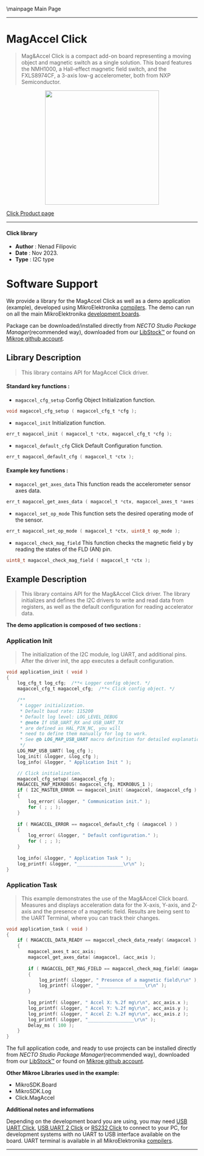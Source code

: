 \mainpage Main Page

---
# MagAccel Click

> Mag&Accel Click is a compact add-on board representing a moving object and magnetic switch as a single solution. This board features the NMH1000, a Hall-effect magnetic field switch, and the FXLS8974CF, a 3-axis low-g accelerometer, both from NXP Semiconductor.

<p align="center">
  <img src="https://download.mikroe.com/images/click_for_ide/magaccel_click.png" height=300px>
</p>

[Click Product page](https://www.mikroe.com/magaccel-click)

---


#### Click library

- **Author**        : Nenad Filipovic
- **Date**          : Nov 2023.
- **Type**          : I2C type


# Software Support

We provide a library for the MagAccel Click
as well as a demo application (example), developed using MikroElektronika
[compilers](https://www.mikroe.com/necto-studio).
The demo can run on all the main MikroElektronika [development boards](https://www.mikroe.com/development-boards).

Package can be downloaded/installed directly from *NECTO Studio Package Manager*(recommended way), downloaded from our [LibStock&trade;](https://libstock.mikroe.com) or found on [Mikroe github account](https://github.com/MikroElektronika/mikrosdk_click_v2/tree/master/clicks).

## Library Description

> This library contains API for MagAccel Click driver.

#### Standard key functions :

- `magaccel_cfg_setup` Config Object Initialization function.
```c
void magaccel_cfg_setup ( magaccel_cfg_t *cfg );
```

- `magaccel_init` Initialization function.
```c
err_t magaccel_init ( magaccel_t *ctx, magaccel_cfg_t *cfg );
```

- `magaccel_default_cfg` Click Default Configuration function.
```c
err_t magaccel_default_cfg ( magaccel_t *ctx );
```

#### Example key functions :

- `magaccel_get_axes_data` This function reads the accelerometer sensor axes data.
```c
err_t magaccel_get_axes_data ( magaccel_t *ctx, magaccel_axes_t *axes );
```

- `magaccel_set_op_mode` This function sets the desired operating mode of the sensor.
```c
err_t magaccel_set_op_mode ( magaccel_t *ctx, uint8_t op_mode );
```

- `magaccel_check_mag_field` This function checks the magnetic field y by reading the states of the FLD (AN) pin.
```c
uint8_t magaccel_check_mag_field ( magaccel_t *ctx );
```

## Example Description

> This library contains API for the Mag&Accel Click driver.
> The library initializes and defines the I2C drivers to 
> write and read data from registers, as well as the default 
> configuration for reading accelerator data.

**The demo application is composed of two sections :**

### Application Init

> The initialization of the I2C module, log UART, and additional pins.
> After the driver init, the app executes a default configuration.

```c
void application_init ( void ) 
{
    log_cfg_t log_cfg;  /**< Logger config object. */
    magaccel_cfg_t magaccel_cfg;  /**< Click config object. */

    /** 
     * Logger initialization.
     * Default baud rate: 115200
     * Default log level: LOG_LEVEL_DEBUG
     * @note If USB_UART_RX and USB_UART_TX 
     * are defined as HAL_PIN_NC, you will 
     * need to define them manually for log to work. 
     * See @b LOG_MAP_USB_UART macro definition for detailed explanation.
     */
    LOG_MAP_USB_UART( log_cfg );
    log_init( &logger, &log_cfg );
    log_info( &logger, " Application Init " );

    // Click initialization.
    magaccel_cfg_setup( &magaccel_cfg );
    MAGACCEL_MAP_MIKROBUS( magaccel_cfg, MIKROBUS_1 );
    if ( I2C_MASTER_ERROR == magaccel_init( &magaccel, &magaccel_cfg ) ) 
    {
        log_error( &logger, " Communication init." );
        for ( ; ; );
    }
    
    if ( MAGACCEL_ERROR == magaccel_default_cfg ( &magaccel ) )
    {
        log_error( &logger, " Default configuration." );
        for ( ; ; );
    }
    
    log_info( &logger, " Application Task " );
    log_printf( &logger, "_________________\r\n" );
}
```

### Application Task

> This example demonstrates the use of the Mag&Accel Click board.
> Measures and displays acceleration data for the X-axis, Y-axis, and Z-axis 
> and the presence of a magnetic field. 
> Results are being sent to the UART Terminal, where you can track their changes.

```c
void application_task ( void ) 
{
    if ( MAGACCEL_DATA_READY == magaccel_check_data_ready( &magaccel ) )
    {
        magaccel_axes_t acc_axis;
        magaccel_get_axes_data( &magaccel, &acc_axis );
        
        if ( MAGACCEL_DET_MAG_FIELD == magaccel_check_mag_field( &magaccel ) )
        {
            log_printf( &logger, " Presence of a magnetic field\r\n" );
            log_printf( &logger, "_________________\r\n" );
        }
        
        log_printf( &logger, " Accel X: %.2f mg\r\n", acc_axis.x );
        log_printf( &logger, " Accel Y: %.2f mg\r\n", acc_axis.y );
        log_printf( &logger, " Accel Z: %.2f mg\r\n", acc_axis.z );
        log_printf( &logger, "_________________\r\n" );
        Delay_ms ( 100 );
    }
}
```

The full application code, and ready to use projects can be installed directly from *NECTO Studio Package Manager*(recommended way), downloaded from our [LibStock&trade;](https://libstock.mikroe.com) or found on [Mikroe github account](https://github.com/MikroElektronika/mikrosdk_click_v2/tree/master/clicks).

**Other Mikroe Libraries used in the example:**

- MikroSDK.Board
- MikroSDK.Log
- Click.MagAccel

**Additional notes and informations**

Depending on the development board you are using, you may need
[USB UART Click](https://www.mikroe.com/usb-uart-click),
[USB UART 2 Click](https://www.mikroe.com/usb-uart-2-click) or
[RS232 Click](https://www.mikroe.com/rs232-click) to connect to your PC, for
development systems with no UART to USB interface available on the board. UART
terminal is available in all MikroElektronika
[compilers](https://shop.mikroe.com/compilers).

---
